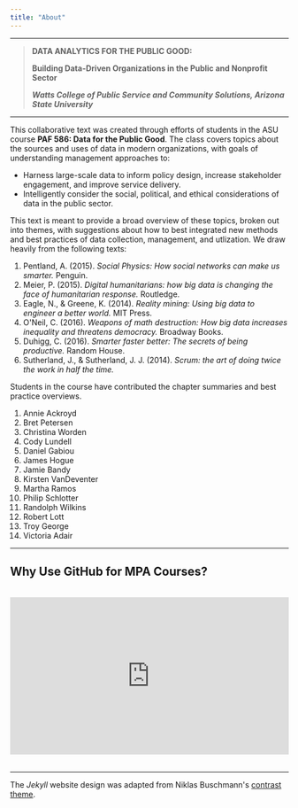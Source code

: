 ```yaml
---
title: "About"
---
```


--- 

> **DATA ANALYTICS FOR THE PUBLIC GOOD:**
>
> **Building Data-Driven Organizations in the Public and Nonprofit Sector**
>
> _**Watts College of Public Service and Community Solutions, Arizona State University**_


--- 

This collaborative text was created through efforts of students in the ASU course **PAF 586: Data for the Public Good**. The class covers topics about the sources and uses of data in modern organizations, with goals of understanding management approaches to:

* Harness large-scale data to inform policy design, increase stakeholder engagement, and improve service delivery.  
* Intelligently consider the social, political, and ethical considerations of data in the public sector.   

This text is meant to provide a broad overview of these topics, broken out into themes, with suggestions about how to best integrated new methods and best practices of data collection, management, and utlization. We draw heavily from the following texts:

1.	Pentland, A. (2015). *Social Physics: How social networks can make us smarter.* Penguin.  
2.	Meier, P. (2015). *Digital humanitarians: how big data is changing the face of humanitarian response.* Routledge.  
3.	Eagle, N., & Greene, K. (2014). *Reality mining: Using big data to engineer a better world.* MIT Press.  
4.	O'Neil, C. (2016). *Weapons of math destruction: How big data increases inequality and threatens democracy.* Broadway Books.  
5. Duhigg, C. (2016). *Smarter faster better: The secrets of being productive.* Random House.  
6. Sutherland, J., & Sutherland, J. J. (2014). *Scrum: the art of doing twice the work in half the time.*  

Students in the course have contributed the chapter summaries and best practice overviews.   


1. Annie Ackroyd
1. Bret Petersen
1. Christina Worden
1. Cody Lundell
1. Daniel Gabiou
1. James Hogue
1. Jamie Bandy
1. Kirsten VanDeventer
1. Martha Ramos
1. Philip Schlotter
1. Randolph Wilkins
1. Robert Lott
1. Troy George
1. Victoria Adair 

--- 

## Why Use GitHub for MPA Courses?

<br>
<div style="max-width:854px"><div style="position:relative;height:0;padding-bottom:56.25%"><iframe src="https://embed.ted.com/talks/clay_shirky_how_the_internet_will_one_day_transform_government" width="854" height="480" style="position:absolute;center:0;top:0;width:100%;height:100%" frameborder="0" scrolling="no" allowfullscreen></iframe></div></div>
<br>

--- 

The *Jekyll* website design was adapted from Niklas Buschmann's [contrast theme](https://github.com/niklasbuschmann/contrast).

